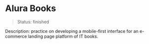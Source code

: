 # Alura Books

> Status: finished

Description: practice on developing a mobile-first interface for an e-commerce landing page platform of IT books.
